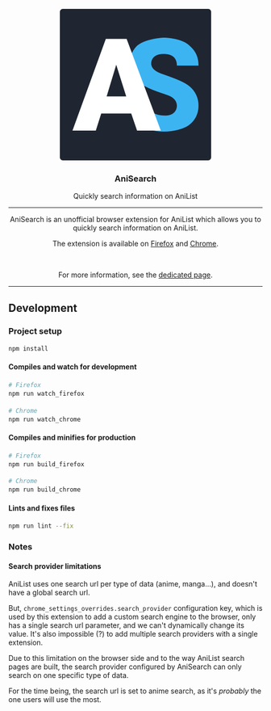 <p align="center"><img src="./public/logo.svg"></p>
<h3 align="center">AniSearch</h3>
<p align="center">Quickly search information on AniList</p>

<hr>

<p align="center">AniSearch is an unofficial browser extension for AniList which allows you to quickly search information on AniList.</p>
<p align="center">The extension is available on <a href="https://addons.mozilla.org/en-US/firefox/addon/anisearch/" title="See AniSearch on Firefox">Firefox</a> and <a href="" title="See AniSearch on Chrom">Chrome</a>.</p>

<br>

<p align="center">For more information, see the <a href="https://yellowfish085.github.io/anisearch/" title="AniSearch">dedicated page</a>.

<hr>

## Development

### Project setup
```bash
npm install
```

#### Compiles and watch for development
```bash
# Firefox
npm run watch_firefox

# Chrome
npm run watch_chrome
```

#### Compiles and minifies for production
```bash
# Firefox
npm run build_firefox

# Chrome
npm run build_chrome
```

#### Lints and fixes files
```bash
npm run lint --fix
```

### Notes

#### Search provider limitations

AniList uses one search url per type of data (anime, manga...), and doesn't have a global search url.

But, `chrome_settings_overrides.search_provider` configuration key, which is used by this extension to add a custom search engine to the browser, only has a single search url parameter, and we can't dynamically change its value. It's also impossible (?) to add multiple search providers with a single extension.

Due to this limitation on the browser side and to the way AniList search pages are built, the search provider configured by AniSearch can only search on one specific type of data.

For the time being, the search url is set to anime search, as it's _probably_ the one users will use the most.
